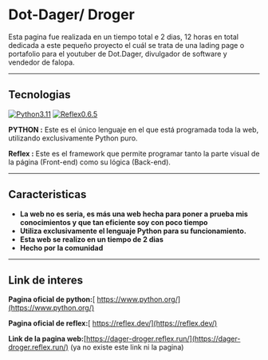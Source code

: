 # Dot-Dager/ Droger

Esta pagina fue realizada en un tiempo total e 2 dias, 12 horas en total dedicada a este
pequeño proyecto el cuál se trata de una lading page o portafolio para el youtuber de
Dot.Dager, divulgador de software y vendedor de falopa.

---

## Tecnologias

[![Python3.11](https://img.shields.io/badge/Python-3.11-blue?style=for-the-badge&logo=python&logoColor=white&labelColor=101010)]()
[![Reflex0.6.5](https://img.shields.io/badge/Reflex-0.6.5-purple?style=for-the-badge&logo=Reflex&logoColor=white&labelColor=101010)]()

**PYTHON :** Este es el único lenguaje en el que está programada toda la web, utilizando exclusivamente Python puro.

**Reflex :** Este es el framework que permite programar tanto la parte visual de la página (Front-end) como su lógica (Back-end).

---

## Caracteristicas

- **La web no es seria, es más una web hecha para poner a prueba mis conocimientos y que tan eficiente soy con poco tiempo**
- **Utiliza exclusivamente el lenguaje Python para su funcionamiento.**
- **Esta web se realizo en un tiempo de 2 dias**
- **Hecho por la comunidad**

---

## Link de interes

**Pagina oficial de python:**[ https://www.python.org/](https://www.python.org/)
<br/>

**Pagina oficial de reflex:**[ https://reflex.dev/](https://reflex.dev/)
<br/>

**Link de la pagina web:**[https://dager-droger.reflex.run/](https://dager-droger.reflex.run/) (ya no existe este link ni la pagina)
